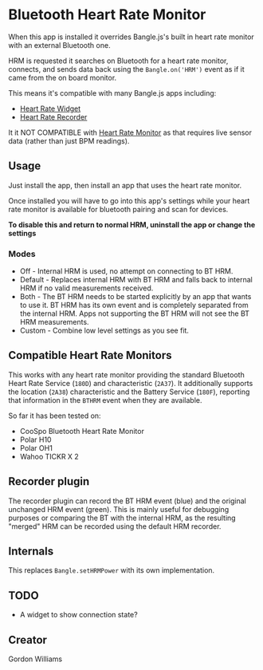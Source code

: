 # Bluetooth Heart Rate Monitor

When this app is installed it overrides Bangle.js's built in heart rate monitor with an external Bluetooth one.

HRM is requested it searches on Bluetooth for a heart rate monitor, connects, and sends data back using the `Bangle.on('HRM')` event as if it came from the on board monitor.

This means it's compatible with many Bangle.js apps including:

* [Heart Rate Widget](https://banglejs.com/apps/#widhrt)
* [Heart Rate Recorder](https://banglejs.com/apps/#heart)

It it NOT COMPATIBLE with [Heart Rate Monitor](https://banglejs.com/apps/#hrm)
as that requires live sensor data (rather than just BPM readings).

## Usage

Just install the app, then install an app that uses the heart rate monitor.

Once installed you will have to go into this app's settings while your heart rate monitor
 is available for bluetooth pairing and scan for devices.

**To disable this and return to normal HRM, uninstall the app or change the settings**

### Modes

* Off - Internal HRM is used, no attempt on connecting to BT HRM.
* Default - Replaces internal HRM with BT HRM and falls back to internal HRM if no valid measurements received.
* Both - The BT HRM needs to be started explicitly by an app that wants to use it. BT HRM has its own event and is completely separated from the internal HRM. Apps not supporting the BT HRM will not see the BT HRM measurements.
* Custom - Combine low level settings as you see fit.

## Compatible Heart Rate Monitors

This works with any heart rate monitor providing the standard Bluetooth
Heart Rate Service (`180D`) and characteristic (`2A37`). It additionally supports
the location (`2A38`) characteristic and the Battery Service (`180F`), reporting
that information in the `BTHRM` event when they are available.

So far it has been tested on:

* CooSpo Bluetooth Heart Rate Monitor
* Polar H10
* Polar OH1
* Wahoo TICKR X 2

## Recorder plugin

The recorder plugin can record the BT HRM event (blue) and the original unchanged HRM event (green). This is mainly useful for debugging purposes or comparing the BT with the internal HRM, as the resulting "merged" HRM can be recorded using the default HRM recorder.

## Internals

This replaces `Bangle.setHRMPower` with its own implementation.

## TODO

* A widget to show connection state?

## Creator

Gordon Williams
